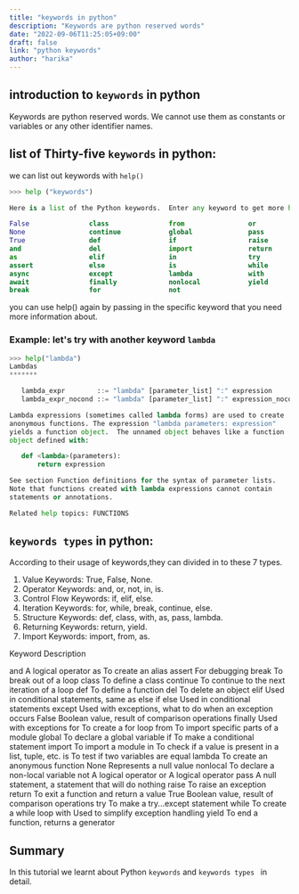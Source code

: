 ```yaml
---
title: "keywords in python"
description: "Keywords are python reserved words"
date: "2022-09-06T11:25:05+09:00"
draft: false
link: "python keywords"
author: "harika"
---
```


## introduction to `keywords` in python

Keywords are python reserved words.
We cannot use them as constants or variables or any other identifier names.

## list of Thirty-five `keywords` in python:

we can list out keywords with `help()` 
```python
>>> help ("keywords")

Here is a list of the Python keywords.  Enter any keyword to get more help.

False               class               from                or
None                continue            global              pass
True                def                 if                  raise
and                 del                 import              return
as                  elif                in                  try
assert              else                is                  while
async               except              lambda              with
await               finally             nonlocal            yield
break               for                 not                 
```

you can use help() again by passing in the specific keyword that you need more information about. 

### Example: let's try with another keyword  `lambda`

```python
>>> help("lambda")
Lambdas
*******

   lambda_expr        ::= "lambda" [parameter_list] ":" expression
   lambda_expr_nocond ::= "lambda" [parameter_list] ":" expression_nocond

Lambda expressions (sometimes called lambda forms) are used to create
anonymous functions. The expression "lambda parameters: expression"
yields a function object.  The unnamed object behaves like a function
object defined with:

   def <lambda>(parameters):
       return expression

See section Function definitions for the syntax of parameter lists.
Note that functions created with lambda expressions cannot contain
statements or annotations.

Related help topics: FUNCTIONS
```

## `keywords types` in python:

According to their usage of keywords,they can divided in to these 7 types.
   
1. Value Keywords: True, False, None.
2. Operator Keywords: and, or, not, in, is.
3. Control Flow Keywords: if, elif, else.
4. Iteration Keywords: for, while, break, continue, else.
5. Structure Keywords: def, class, with, as, pass, lambda.
6. Returning Keywords: return, yield.
7. Import Keywords: import, from, as.

Keyword 	          Description

and	              A logical operator
as	                 To create an alias
assert	           For debugging
break	              To break out of a loop
class	              To define a class
continue	           To continue to the next iteration of a loop
def	              To define a function
del	              To delete an object
elif	              Used in conditional statements, same as else if
else	              Used in conditional statements
except	           Used with exceptions, what to do when an exception occurs
False	              Boolean value, result of comparison operations
finally	           Used with exceptions
for	              To create a for loop
from	              To import specific parts of a module
global	           To declare a global variable
if	                 To make a conditional statement
import	           To import a module
in       	        To check if a value is present in a list, tuple, etc.
is	                 To test if two variables are equal
lambda   	        To create an anonymous function
None	              Represents a null value
nonlocal	           To declare a non-local variable
not	              A logical operator
or	                 A logical operator
pass	              A null statement, a statement that will do nothing
raise	              To raise an exception
return	           To exit a function and return a value
True	              Boolean value, result of comparison operations
try	              To make a try...except statement
while	              To create a while loop
with	              Used to simplify exception handling
yield	              To end a function, returns a generator

## Summary
In this tutorial we learnt about Python `keywords` and `keywords types ` in detail.